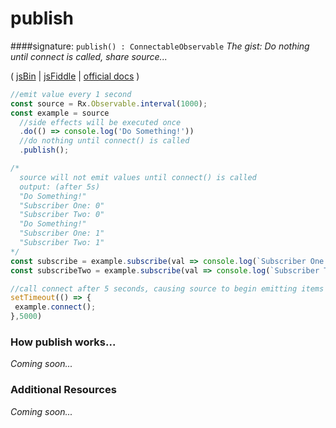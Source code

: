 # publish
####signature: `publish() : ConnectableObservable`
*The gist: Do nothing until connect is called, share source...*

( [jsBin](http://jsbin.com/laguvecixi/edit?js,console) | [jsFiddle](https://jsfiddle.net/qg6qfqLz/25/) | [official docs](http://reactivex-rxjs5.surge.sh/function/index.html#static-function-publish) )

```js
//emit value every 1 second
const source = Rx.Observable.interval(1000);
const example = source
  //side effects will be executed once
  .do(() => console.log('Do Something!'))
  //do nothing until connect() is called
  .publish();

/*
  source will not emit values until connect() is called
  output: (after 5s) 
  "Do Something!"
  "Subscriber One: 0"
  "Subscriber Two: 0"
  "Do Something!"
  "Subscriber One: 1"
  "Subscriber Two: 1"
*/
const subscribe = example.subscribe(val => console.log(`Subscriber One: ${val}`));
const subscribeTwo = example.subscribe(val => console.log(`Subscriber Two: ${val}`));

//call connect after 5 seconds, causing source to begin emitting items
setTimeout(() => {
 example.connect(); 
},5000)
```

### How publish works...
*Coming soon...*


### Additional Resources
*Coming soon...*